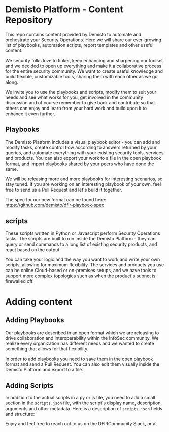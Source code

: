 # Demisto Platform - Content Repository
This repo contains content provided by Demisto to automate and orchestrate your Security Operations. Here we will share our ever-growing list of playbooks, automation scripts, report templates and other useful content.

We security folks love to tinker, keep enhancing and sharpening our toolset and we decided to open up everything and make it a collaborative process for the entire security community. We want to create useful knowledge and build flexible, customizable tools, sharing them with each other as we go along.

We invite you to use the playbooks and scripts, modify them to suit your needs and see what works for you, get involved in the community discussion and of course remember to give back and contribute so that others can enjoy and learn from your hard work and build upon it to enhance it even further.


## Playbooks
The Demisto Platform includes a visual playbook editor - you can add and modify tasks, create control flow according to answers returned by your queries, and automate everything with your existing security tools, services and products. You can also export your work to a file in the open playbook format, and import playbooks shared by your peers who have done the same.

We will be releasing more and more playbooks for interesting scenarios, so stay tuned. If you are working on an interesting playbook of your own, feel free to send us a Pull Request and let's build it together.

The spec for our new format can be found here: https://github.com/demisto/dfir-playbook-spec

## scripts
These scripts written in Python or Javascript perform Security Operations tasks. 
The scripts are built to run inside the Demisto Platform - they can query or send commands to a long list of existing security products, and react based on the output. 

You can take your logic and the way you want to work and write your own scripts, allowing for maximum flexibility.
The services and products you use can be online Cloud-based or on-premises setups, and we have tools to support more complex topologies such as when the product's subnet is firewalled off.

# Adding content
## Adding Playbooks
Our playbooks are described in an open format which we are releasing to drive collaboration and interoperability within the InfoSec community. We realize every organization has different needs and we wanted to create something that allows for that flexibility.

In order to add playbooks you need to save them in the open playbook format and send a Pull Request. You can also edit them visually inside the Demisto Platform and export to a file.

## Adding Scripts
In addition to the actual scripts in a py or js file, you need to add a small section in the `scripts.json` file, with the script's display name, description, arguments and other metadata.
Here is a description of `scripts.json` fields and structure:


Enjoy and feel free to reach out to us on the DFIRCommunity Slack, or at <email-here>
